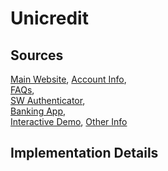 # Unicredit

## Sources
[Main Website](https://www.unicredit.it/it/privati.html),	[Account Info](https://www.unicredit.it/it/privati/internet-e-mobile/tutti-i-servizi-internet-e-mobile.html),	
[FAQs](https://www.unicredit.it/it/privati/internet-e-mobile/tutti-i-servizi-internet-e-mobile/domande-utili-e-assistenza.html),	
[SW Authenticator](https://www.unicredit.it/it/privati/internet-e-mobile/tutti-i-servizi-internet-e-mobile/domande-utili-e-assistenza/strumenti-sicurezza.html),	
[Banking App](https://play.google.com/store/apps/details?id=com.unicredit),		
[Interactive Demo](http://www.unicreditbanca.it/help/bancainternet/demoprivati/),	[Other Info](https://www.unicredit.it/it/privati/internet-e-mobile/tutti-i-servizi-internet-e-mobile/domande-utili-e-assistenza/come-richiedere-e-attivare-banca-via-internet.html)

## Implementation Details